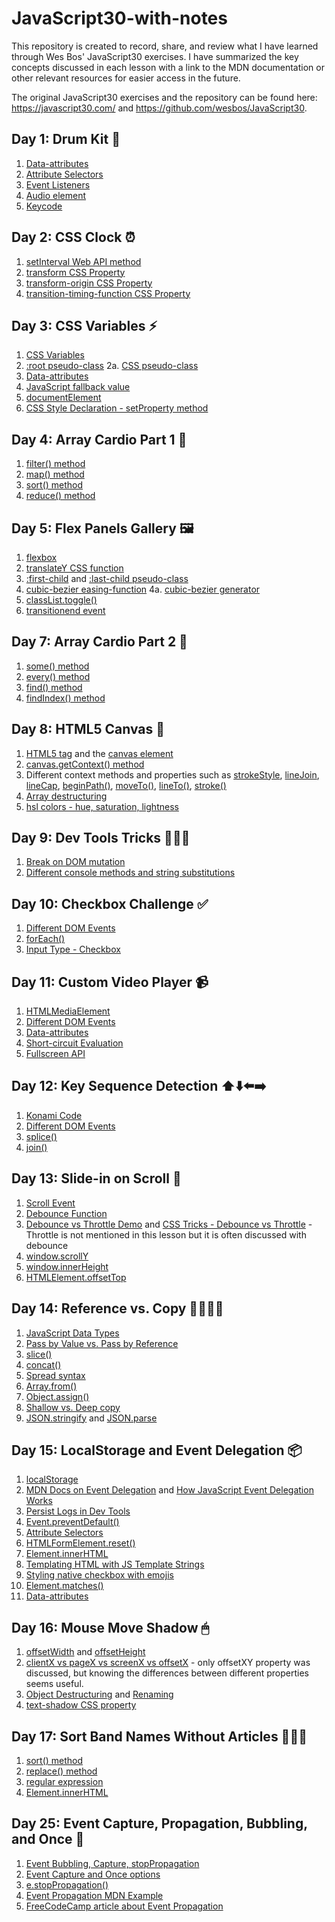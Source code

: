 # JavaScript30-with-notes

This repository is created to record, share, and review what I have learned through Wes Bos' JavaScript30 exercises. I have summarized the key concepts discussed in each lesson with a link to the MDN documentation or other relevant resources for easier access in the future.

The original JavaScript30 exercises and the repository can be found here: https://javascript30.com/ and https://github.com/wesbos/JavaScript30.

## Day 1: Drum Kit 🥁

1. [Data-attributes](https://developer.mozilla.org/en-US/docs/Learn/HTML/Howto/Use_data_attributes)
2. [Attribute Selectors](https://developer.mozilla.org/en-US/docs/Learn/CSS/Building_blocks/Selectors/Attribute_selectors)
3. [Event Listeners](https://developer.mozilla.org/en-US/docs/Web/API/EventListener)
4. [Audio element](https://developer.mozilla.org/en-US/docs/Web/HTML/Element/audio)
5. [Keycode](https://keycode.info/)

## Day 2: CSS Clock ⏰

1. [setInterval Web API method](https://developer.mozilla.org/en-US/docs/Web/API/WindowOrWorkerGlobalScope/setInterval)
2. [transform CSS Property](https://developer.mozilla.org/en-US/docs/Web/CSS/transform)
3. [transform-origin CSS Property](https://developer.mozilla.org/en-US/docs/Web/CSS/transform-origin)
4. [transition-timing-function CSS Property](https://developer.mozilla.org/en-US/docs/Web/CSS/transition-timing-function)

## Day 3: CSS Variables ⚡️

1. [CSS Variables](https://developer.mozilla.org/en-US/docs/Web/CSS/Using_CSS_custom_properties)
2. [:root pseudo-class](https://developer.mozilla.org/en-US/docs/Web/CSS/:root)
   2a. [CSS pseudo-class](https://developer.mozilla.org/en-US/docs/Web/CSS/Pseudo-classes)
3. [Data-attributes](https://developer.mozilla.org/en-US/docs/Learn/HTML/Howto/Use_data_attributes)
4. [JavaScript fallback value](https://www.google.com/search?client=firefox-b-1-d&q=javascript+fallback+value)
5. [documentElement](https://developer.mozilla.org/en-US/docs/Web/API/Document/documentElement)
6. [CSS Style Declaration - setProperty method](https://developer.mozilla.org/en-US/docs/Web/API/CSSStyleDeclaration/setProperty)

## Day 4: Array Cardio Part 1 💪

1. [filter() method](https://developer.mozilla.org/en-US/docs/Web/JavaScript/Reference/Global_Objects/Array/filter)
2. [map() method](https://developer.mozilla.org/en-US/docs/Web/JavaScript/Reference/Global_Objects/Array/map)
3. [sort() method](https://developer.mozilla.org/en-US/docs/Web/JavaScript/Reference/Global_Objects/Array/sort)
4. [reduce() method](https://developer.mozilla.org/en-US/docs/Web/JavaScript/Reference/Global_Objects/Array/Reduce)

## Day 5: Flex Panels Gallery 🖼

1. [flexbox](https://css-tricks.com/snippets/css/a-guide-to-flexbox/)
2. [translateY CSS function](<https://developer.mozilla.org/en-US/docs/Web/CSS/transform-function/translateY()>)
3. [:first-child](https://developer.mozilla.org/en-US/docs/Web/CSS/:first-child) and [:last-child pseudo-class](https://developer.mozilla.org/en-US/docs/Web/CSS/:last-child)
4. [cubic-bezier easing-function](https://developer.mozilla.org/en-US/docs/Web/CSS/easing-function)
   4a. [cubic-bezier generator](https://cubic-bezier.com/#.42,.19,.84,.19)
5. [classList.toggle()](https://developer.mozilla.org/en-US/docs/Web/API/Element/classList)
6. [transitionend event](https://developer.mozilla.org/en-US/docs/Web/API/HTMLElement/transitionend_event)

## Day 7: Array Cardio Part 2 💪

1. [some() method](https://developer.mozilla.org/en-US/docs/Web/JavaScript/Reference/Global_Objects/Array/some)
2. [every() method](https://developer.mozilla.org/en-US/docs/Web/JavaScript/Reference/Global_Objects/Array/every)
3. [find() method](https://developer.mozilla.org/en-US/docs/Web/JavaScript/Reference/Global_Objects/Array/find)
4. [findIndex() method](https://developer.mozilla.org/en-US/docs/Web/JavaScript/Reference/Global_Objects/Array/findIndex)

## Day 8: HTML5 Canvas 🎨

1. [HTML5 <canvas> tag](https://www.w3docs.com/learn-html/html-canvas-tag.html) and the [canvas element](https://developer.mozilla.org/en-US/docs/Web/API/HTMLCanvasElement)
2. [canvas.getContext() method](https://developer.mozilla.org/en-US/docs/Web/API/HTMLCanvasElement/getContext)
3. Different context methods and properties such as [strokeStyle](https://developer.mozilla.org/en-US/docs/Web/API/CanvasRenderingContext2D/strokeStyle), [lineJoin](https://developer.mozilla.org/en-US/docs/Web/API/CanvasRenderingContext2D/lineJoin), [lineCap](https://developer.mozilla.org/en-US/docs/Web/API/CanvasRenderingContext2D/lineCap), [beginPath()](https://developer.mozilla.org/en-US/docs/Web/API/CanvasRenderingContext2D/beginPath), [moveTo()](https://developer.mozilla.org/en-US/docs/Web/API/CanvasRenderingContext2D/moveTo), [lineTo()](https://developer.mozilla.org/en-US/docs/Web/API/CanvasRenderingContext2D/lineTo), [stroke()](https://developer.mozilla.org/en-US/docs/Web/API/CanvasRenderingContext2D/stroke)
4. [Array destructuring](https://developer.mozilla.org/en-US/docs/Web/JavaScript/Reference/Operators/Destructuring_assignment)
5. [hsl colors - hue, saturation, lightness](https://mothereffinghsl.com/)

## Day 9: Dev Tools Tricks 🧙🏻‍♀️

1. [Break on DOM mutation](https://developer.mozilla.org/en-US/docs/Tools/Debugger/Break_on_DOM_mutation)
2. [Different console methods and string substitutions](https://developer.mozilla.org/en-US/docs/Web/API/console)

## Day 10: Checkbox Challenge ✅

1. [Different DOM Events](https://developer.mozilla.org/en-US/docs/Web/Events)
2. [forEach()](https://developer.mozilla.org/en-US/docs/Web/JavaScript/Reference/Global_Objects/Array/forEach)
3. [Input Type - Checkbox](https://developer.mozilla.org/en-US/docs/Web/HTML/Element/input/checkbox)

## Day 11: Custom Video Player 📹 

1. [HTMLMediaElement](https://developer.mozilla.org/en-US/docs/Web/API/HTMLMediaElement)
2. [Different DOM Events](https://developer.mozilla.org/en-US/docs/Web/Events)
3. [Data-attributes](https://developer.mozilla.org/en-US/docs/Learn/HTML/Howto/Use_data_attributes)
4. [Short-circuit Evaluation](https://developer.mozilla.org/en-US/docs/Web/JavaScript/Reference/Operators/Logical_AND#short-circuit_evaluation)
5. [Fullscreen API](https://developer.mozilla.org/en-US/docs/Web/API/Fullscreen_API)


## Day 12: Key Sequence Detection ⬆️⬇️⬅️➡️

1. [Konami Code](https://en.wikipedia.org/wiki/Konami_Code)
2. [Different DOM Events](https://developer.mozilla.org/en-US/docs/Web/Events)
3. [splice()](https://developer.mozilla.org/en-US/docs/Web/JavaScript/Reference/Global_Objects/Array/splice)
4. [join()](https://developer.mozilla.org/en-US/docs/Web/JavaScript/Reference/Global_Objects/Array/join)

## Day 13: Slide-in on Scroll 👀

1. [Scroll Event](https://developer.mozilla.org/en-US/docs/Web/API/Document/scroll_event)
2. [Debounce Function](https://davidwalsh.name/javascript-debounce-function)
3. [Debounce vs Throttle Demo](http://demo.nimius.net/debounce_throttle/) and [CSS Tricks - Debounce vs Throttle](https://css-tricks.com/debouncing-throttling-explained-examples/) - Throttle is not mentioned in this lesson but it is often discussed with debounce
4. [window.scrollY](https://developer.mozilla.org/en-US/docs/Web/API/Window/scrollY)
5. [window.innerHeight](https://developer.mozilla.org/en-US/docs/Web/API/Window/innerHeight)
6. [HTMLElement.offsetTop](https://developer.mozilla.org/en-US/docs/Web/API/HTMLElement/offsetTop)

## Day 14: Reference vs. Copy 👩🏻👩🏻

1. [JavaScript Data Types](https://developer.mozilla.org/en-US/docs/Web/JavaScript/Data_structures)
2. [Pass by Value vs. Pass by Reference](https://www.geeksforgeeks.org/reference-and-copy-variables-in-javascript/)
3. [slice()](https://developer.mozilla.org/en-US/docs/Web/JavaScript/Reference/Global_Objects/Array/slice)
4. [concat()](https://developer.mozilla.org/en-US/docs/Web/JavaScript/Reference/Global_Objects/Array/concat)
5. [Spread syntax](https://developer.mozilla.org/en-US/docs/Web/JavaScript/Reference/Operators/Spread_syntax)
6. [Array.from()](https://developer.mozilla.org/en-US/docs/Web/JavaScript/Reference/Global_Objects/Array/from)
7. [Object.assign()](https://developer.mozilla.org/en-US/docs/Web/JavaScript/Reference/Global_Objects/Object/assign)
8. [Shallow vs. Deep copy](https://www.freecodecamp.org/news/copying-stuff-in-javascript-how-to-differentiate-between-deep-and-shallow-copies-b6d8c1ef09cd/)
9. [JSON.stringify](https://developer.mozilla.org/en-US/docs/Web/JavaScript/Reference/Global_Objects/JSON/stringify) and [JSON.parse](https://developer.mozilla.org/en-US/docs/Web/JavaScript/Reference/Global_Objects/JSON/parse)

## Day 15: LocalStorage and Event Delegation 📦

1. [localStorage](https://developer.mozilla.org/en-US/docs/Web/API/Window/localStorage)
2. [MDN Docs on Event Delegation](https://developer.mozilla.org/en-US/docs/Learn/JavaScript/Building_blocks/Events) and [How JavaScript Event Delegation Works](https://davidwalsh.name/event-delegate)
3. [Persist Logs in Dev Tools](https://developer.mozilla.org/en-US/docs/Tools/Web_Console/Console_messages)
4. [Event.preventDefault()](https://developer.mozilla.org/en-US/docs/Web/API/Event/preventDefault)
5. [Attribute Selectors](https://developer.mozilla.org/en-US/docs/Learn/CSS/Building_blocks/Selectors/Attribute_selectors)
6. [HTMLFormElement.reset()](https://developer.mozilla.org/en-US/docs/Web/API/HTMLFormElement/reset)
7. [Element.innerHTML](https://developer.mozilla.org/en-US/docs/Web/API/Element/innerHTML)
8. [Templating HTML with JS Template Strings](https://wesbos.com/template-strings-html)
9. [Styling native checkbox with emojis](https://css-tricks.com/emoji-toggles/)
10. [Element.matches()](https://developer.mozilla.org/en-US/docs/Web/API/Element/matches)
11. [Data-attributes](https://developer.mozilla.org/en-US/docs/Learn/HTML/Howto/Use_data_attributes)

## Day 16: Mouse Move Shadow 🖱

1. [offsetWidth](https://developer.mozilla.org/en-US/docs/Web/API/HTMLElement/offsetWidth) and [offsetHeight](https://developer.mozilla.org/en-US/docs/Web/API/HTMLElement/offsetHeight)
2. [clientX vs pageX vs screenX vs offsetX](https://www.youtube.com/watch?v=dxADq_DlS-w) - only offsetXY property was discussed, but knowing the differences between different properties seems useful.
3. [Object Destructuring](https://wesbos.com/destructuring-objects) and [Renaming](https://wesbos.com/destructuring-renaming)
4. [text-shadow CSS property](https://developer.mozilla.org/en-US/docs/Web/CSS/text-shadow)

## Day 17: Sort Band Names Without Articles 👩🏻‍🎤

1. [sort() method](https://developer.mozilla.org/en-US/docs/Web/JavaScript/Reference/Global_Objects/Array/sort)
2. [replace() method](https://developer.mozilla.org/en-US/docs/Web/JavaScript/Reference/Global_Objects/String/replace)
3. [regular expression](https://developer.mozilla.org/en-US/docs/Web/JavaScript/Guide/Regular_Expressions)
4. [Element.innerHTML](https://developer.mozilla.org/en-US/docs/Web/API/Element/innerHTML)

## Day 25: Event Capture, Propagation, Bubbling, and Once 🔲

1. [Event Bubbling, Capture, stopPropagation](https://developer.mozilla.org/en-US/docs/Learn/JavaScript/Building_blocks/Events#event_bubbling_and_capture)
2. [Event Capture and Once options](https://developer.mozilla.org/en-US/docs/Web/API/EventTarget/addEventListener)
3. [e.stopPropagation()](https://developer.mozilla.org/en-US/docs/Web/API/Event/stopPropagation)
4. [Event Propagation MDN Example](https://developer.mozilla.org/en-US/docs/Web/API/Document_Object_Model/Examples#example_5_event_propagation)
5. [FreeCodeCamp article about Event Propagation](https://www.freecodecamp.org/news/a-simplified-explanation-of-event-propagation-in-javascript-f9de7961a06e/)

